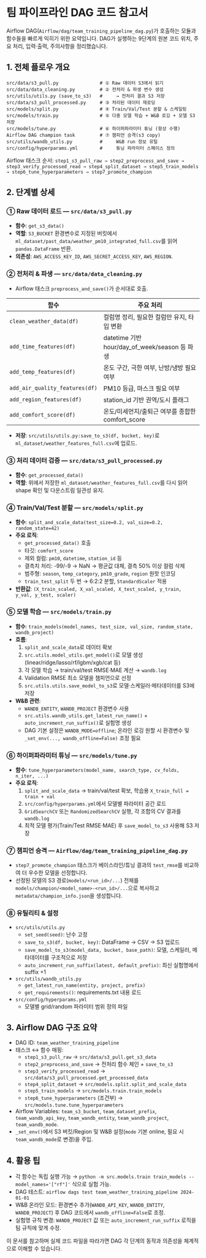# 팀 파이프라인 DAG 코드 참고서

Airflow DAG(`Airflow/dag/team_training_pipeline_dag.py`)가 호출하는 모듈과 함수들을 빠르게 익히기 위한 요약입니다. DAG가 실행하는 9단계의 원본 코드 위치, 주요 처리, 입력·출력, 주의사항을 정리했습니다.

## 1. 전체 플로우 개요

```
src/data/s3_pull.py               # ① Raw 데이터 S3에서 읽기
src/data/data_cleaning.py         # ② 전처리 & 파생 변수 생성
src/utils/utils.py (save_to_s3)   #     → 전처리 결과 S3 저장
src/data/s3_pull_processed.py     # ③ 처리된 데이터 재로딩
src/models/split.py               # ④ Train/Val/Test 분할 & 스케일링
src/models/train.py               # ⑤ 다중 모델 학습 + W&B 로깅 + 모델 S3 저장
src/models/tune.py                # ⑥ 하이퍼파라미터 튜닝 (항상 수행)
Airflow DAG champion task         # ⑦ 챔피언 승격(s3 copy)
src/utils/wandb_utils.py          #     W&B run 정보 유틸
src/config/hyperparams.yml        #     튜닝 파라미터 스페이스 정의
```

Airflow 태스크 순서: `step1_s3_pull_raw → step2_preprocess_and_save → step3_verify_processed_read → step4_split_dataset → step5_train_models → step6_tune_hyperparameters → step7_promote_champion`

## 2. 단계별 상세

### ① Raw 데이터 로드 — `src/data/s3_pull.py`
- **함수**: `get_s3_data()`
- **역할**: `S3_BUCKET` 환경변수로 지정된 버킷에서 `ml_dataset/past_data/weather_pm10_integrated_full.csv`를 읽어 `pandas.DataFrame` 반환.
- **의존성**: `AWS_ACCESS_KEY_ID`, `AWS_SECRET_ACCESS_KEY`, `AWS_REGION`.

### ② 전처리 & 파생 — `src/data/data_cleaning.py`
- Airflow 태스크 `preprocess_and_save()`가 순서대로 호출.

| 함수 | 주요 처리 |
| --- | --- |
| `clean_weather_data(df)` | 컬럼명 정리, 필요한 컬럼만 유지, 타입 변환 |
| `add_time_features(df)` | datetime 기반 hour/day_of_week/season 등 파생 |
| `add_temp_features(df)` | 온도 구간, 극한 여부, 난방/냉방 필요 여부 |
| `add_air_quality_features(df)` | PM10 등급, 마스크 필요 여부 |
| `add_region_features(df)` | station_id 기반 권역/도시 플래그 |
| `add_comfort_score(df)` | 온도/미세먼지/출퇴근 여부를 종합한 comfort_score |

- **저장**: `src/utils/utils.py:save_to_s3(df, bucket, key)`로 `ml_dataset/weather_features_full.csv`에 업로드.

### ③ 처리 데이터 검증 — `src/data/s3_pull_processed.py`
- **함수**: `get_processed_data()`
- **역할**: 위에서 저장한 `ml_dataset/weather_features_full.csv`를 다시 읽어 shape 확인 및 다운스트림 일관성 유지.

### ④ Train/Val/Test 분할 — `src/models/split.py`
- **함수**: `split_and_scale_data(test_size=0.2, val_size=0.2, random_state=42)`
- **주요 로직**:
  - `get_processed_data()` 호출
  - 타깃: `comfort_score`
  - 제외 컬럼: `pm10`, `datetime`, `station_id` 등
  - 결측치 처리: -99/-9 → NaN → 평균값 대체, 결측 50% 이상 컬럼 삭제
  - 범주형: `season`, `temp_category`, `pm10_grade`, `region` 원핫 인코딩
  - `train_test_split` 두 번 → 6:2:2 분할, `StandardScaler` 적용
- **반환값**: `(X_train_scaled, X_val_scaled, X_test_scaled, y_train, y_val, y_test, scaler)`

### ⑤ 모델 학습 — `src/models/train.py`
- **함수**: `train_models(model_names, test_size, val_size, random_state, wandb_project)`
- **흐름**:
  1. `split_and_scale_data`로 데이터 확보
  2. `src.utils.model_utils.get_model()`로 모델 생성 (linear/ridge/lasso/rf/lgbm/xgb/cat 등)
  3. 각 모델 학습 → train/val/test RMSE·MAE 계산 → `wandb.log`
  4. Validation RMSE 최소 모델을 챔피언으로 선정
  5. `src.utils.utils.save_model_to_s3`로 모델·스케일러·메타데이터를 S3에 저장
- **W&B 관련**:
  - `WANDB_ENTITY`, `WANDB_PROJECT` 환경변수 사용
  - `src.utils.wandb_utils.get_latest_run_name()` + `auto_increment_run_suffix()`로 실험명 생성
  - DAG 기본 설정은 `WANDB_MODE=offline`; 온라인 로깅 원할 시 환경변수 및 `_set_env(..., wandb_offline=False)` 조정 필요

### ⑥ 하이퍼파라미터 튜닝 — `src/models/tune.py`
- **함수**: `tune_hyperparameters(model_name, search_type, cv_folds, n_iter, ...)`
- **주요 로직**:
  1. `split_and_scale_data` → train/val/test 확보, 학습용 `X_train_full = train + val`
  2. `src/config/hyperparams.yml`에서 모델별 파라미터 공간 로드
  3. `GridSearchCV` 또는 `RandomizedSearchCV` 실행, 각 조합의 CV 결과를 `wandb.log`
  4. 최적 모델 평가(Train/Test RMSE·MAE) 후 `save_model_to_s3` 사용해 S3 저장

### ⑦ 챔피언 승격 — `Airflow/dag/team_training_pipeline_dag.py`
- `step7_promote_champion` 태스크가 베이스라인/튜닝 결과의 `test_rmse`를 비교하여 더 우수한 모델을 선정합니다.
- 선정된 모델의 S3 경로(`models/<run_id>/...`) 전체를 `models/champion/<model_name>-<run_id>/...`으로 복사하고 `metadata/champion_info.json`을 생성합니다.

### ⑧ 유틸리티 & 설정
- `src/utils/utils.py`
  - `set_seed(seed)`: 난수 고정
  - `save_to_s3(df, bucket, key)`: DataFrame → CSV → S3 업로드
  - `save_model_to_s3(model_data, bucket, base_path)`: 모델, 스케일러, 메타데이터를 구조적으로 저장
  - `auto_increment_run_suffix(latest, default_prefix)`: 최신 실험명에서 suffix +1
- `src/utils/wandb_utils.py`
  - `get_latest_run_name(entity, project, prefix)`
  - `get_requirements()`: requirements.txt 내용 로드
- `src/config/hyperparams.yml`
  - 모델별 grid/random 파라미터 범위 정의 파일

## 3. Airflow DAG 구조 요약
- DAG ID: `team_weather_training_pipeline`
- 태스크 ↔ 함수 매핑:
  - `step1_s3_pull_raw` → `src/data/s3_pull.get_s3_data`
  - `step2_preprocess_and_save` → 전처리 함수 체인 + `save_to_s3`
  - `step3_verify_processed_read` → `src/data/s3_pull_processed.get_processed_data`
  - `step4_split_dataset` → `src/models.split.split_and_scale_data`
  - `step5_train_models` → `src/models.train.train_models`
  - `step6_tune_hyperparameters` (조건부) → `src/models.tune.tune_hyperparameters`
- Airflow Variables: `team_s3_bucket`, `team_dataset_prefix`, `team_wandb_api_key`, `team_wandb_entity`, `team_wandb_project`, `team_wandb_mode`.
- `_set_env()`에서 S3 버킷/Region 및 W&B 설정(`mode` 기본 online, 필요 시 `team_wandb_mode`로 변경)을 주입.

## 4. 활용 팁
- 각 함수는 독립 실행 가능 → `python -m src.models.train train_models --model_names='["rf"]'` 식으로 실험 가능.
- DAG 테스트: `airflow dags test team_weather_training_pipeline 2024-01-01`
- W&B 온라인 모드: 환경변수 추가(`WANDB_API_KEY`, `WANDB_ENTITY`, `WANDB_PROJECT`) 후 DAG 코드에서 `wandb_offline=False`로 조정.
- 실험명 규칙 변경: `WANDB_PROJECT` 값 또는 `auto_increment_run_suffix` 로직을 팀 규칙에 맞게 수정.

이 문서를 참고하며 실제 코드 파일을 따라가면 DAG 각 단계의 동작과 의존성을 체계적으로 이해할 수 있습니다.

